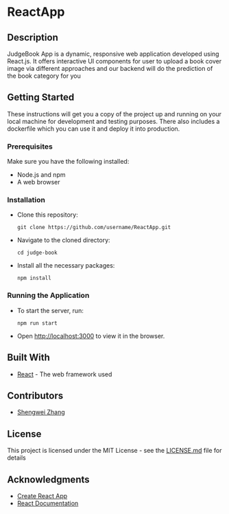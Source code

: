 # ReactApp

## Description

JudgeBook App is a dynamic, responsive web application developed using React.js. It offers interactive UI components for user to upload a book cover image via different approaches and our backend will do the prediction of the book category for you

## Getting Started

These instructions will get you a copy of the project up and running on your local machine for development and testing purposes. There also includes a dockerfile which you can use it and deploy it into production.

### Prerequisites

Make sure you have the following installed:

- Node.js and npm
- A web browser

### Installation

- Clone this repository:
    ```
    git clone https://github.com/username/ReactApp.git
    ```

- Navigate to the cloned directory:
    ```
    cd judge-book
    ```

- Install all the necessary packages:
    ```
    npm install
    ```

### Running the Application

- To start the server, run:
    ```
    npm run start
    ```
- Open [http://localhost:3000](http://localhost:3000) to view it in the browser.

## Built With

- [React](https://reactjs.org/) - The web framework used

## Contributors

- [Shengwei Zhang](https://github.com/vincentNevermore)

## License

This project is licensed under the MIT License - see the [LICENSE.md](LICENSE.md) file for details

## Acknowledgments

- [Create React App](https://create-react-app.dev/)
- [React Documentation](https://reactjs.org/docs/getting-started.html)
